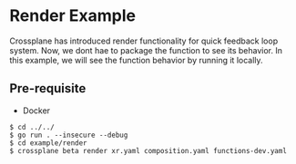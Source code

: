 # Render Example

Crossplane has introduced render functionality for quick feedback loop system. Now, we dont hae to package the function to see its behavior.
In this example, we will see the function behavior by running it locally.

## Pre-requisite
* Docker

```shell
$ cd ../../
$ go run . --insecure --debug
$ cd example/render
$ crossplane beta render xr.yaml composition.yaml functions-dev.yaml
```
